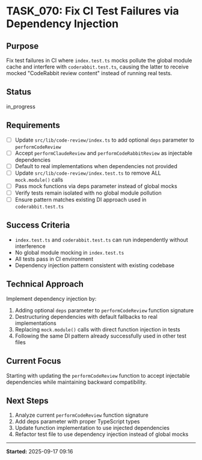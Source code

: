 # TASK_070: Fix CI Test Failures via Dependency Injection

## Purpose
Fix test failures in CI where `index.test.ts` mocks pollute the global module cache and interfere with `coderabbit.test.ts`, causing the latter to receive mocked "CodeRabbit review content" instead of running real tests.

## Status
in_progress

## Requirements
- [ ] Update `src/lib/code-review/index.ts` to add optional `deps` parameter to `performCodeReview`
- [ ] Accept `performClaudeReview` and `performCodeRabbitReview` as injectable dependencies
- [ ] Default to real implementations when dependencies not provided
- [ ] Update `src/lib/code-review/index.test.ts` to remove ALL `mock.module()` calls
- [ ] Pass mock functions via deps parameter instead of global mocks
- [ ] Verify tests remain isolated with no global module pollution
- [ ] Ensure pattern matches existing DI approach used in `coderabbit.test.ts`

## Success Criteria
- `index.test.ts` and `coderabbit.test.ts` can run independently without interference
- No global module mocking in `index.test.ts` 
- All tests pass in CI environment
- Dependency injection pattern consistent with existing codebase

## Technical Approach
Implement dependency injection by:
1. Adding optional `deps` parameter to `performCodeReview` function signature
2. Destructuring dependencies with default fallbacks to real implementations
3. Replacing `mock.module()` calls with direct function injection in tests
4. Following the same DI pattern already successfully used in other test files

## Current Focus
Starting with updating the `performCodeReview` function to accept injectable dependencies while maintaining backward compatibility.

## Next Steps
1. Analyze current `performCodeReview` function signature
2. Add deps parameter with proper TypeScript types
3. Update function implementation to use injected dependencies
4. Refactor test file to use dependency injection instead of global mocks

---
**Started:** 2025-09-17 09:16